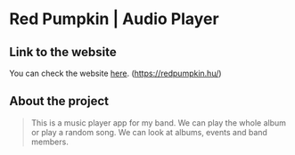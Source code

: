 # Red Pumpkin | Audio Player

## Link to the website
You can check the website [here](https://redpumpkin.hu/). (https://redpumpkin.hu/)

## About the project

> This is a music player app for my band. We can play the whole album or play a random song.
> We can look at albums, events and band members.
